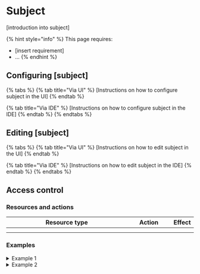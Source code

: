 # Subject

\[introduction into subject]

{% hint style="info" %}
This page requires:

* \[insert requirement]
* ...
{% endhint %}

## Configuring \[subject]

{% tabs %}
{% tab title="Via UI" %}
\[Instructions on how to configure subject in the UI]
{% endtab %}

{% tab title="Via IDE" %}
\[Instructions on how to configure subject in the IDE]
{% endtab %}
{% endtabs %}

## Editing \[subject]

{% tabs %}
{% tab title="Via UI" %}
\[Instructions on how to edit subject in the UI]
{% endtab %}

{% tab title="Via IDE" %}
\[Instructions on how to edit subject in the IDE]
{% endtab %}
{% endtabs %}

## Access control

### Resources and actions

<table><thead><tr><th width="357">Resource type</th><th width="111">Action</th><th>Effect</th></tr></thead><tbody><tr><td></td><td></td><td></td></tr><tr><td></td><td></td><td></td></tr></tbody></table>

### Examples

<details>

<summary>Example 1</summary>

`[Insert code block]`

</details>

<details>

<summary>Example 2</summary>

`[Insert code block]`

</details>
